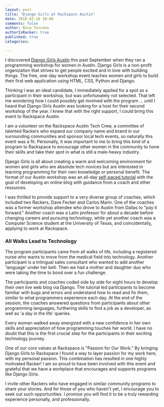 ```yaml
---
layout: post
title: "Django Girls at Rackspace Austin"
date: 2016-02-18 10:00
comments: false
author: Nina Toscano
authorIsRacker: true
published: true
categories:

---
```

​​I discovered [Django Girls Austin](https://djangogirls.org/austin/) this past September when they ran a programming workshop for women in Austin. Django Girls is a non-profit organization that strives to get people excited and in love with building things. The free, one-day workshop event teaches women and girls to build their first web application using HTML, CSS, Python and Django. 

<!-- more -->

Thinking I was an ideal candidate, I immediately applied for a spot as a participant in their workshop, but was unfortunately not selected. That left me wondering how I could possibly get involved with the program ... until I heard that Django Girls Austin was looking for a host for their second workshop of the year.  I knew that with the right support, I could bring this event to Rackspace Austin.

I am a volunteer on the Rackspace Austin Tech Crew, a committee of talented Rackers who expand our company name and brand in our surrounding communities and sponsor local tech events, so naturally this event was a fit. Personally, it was important to me to bring this kind of a program to Rackspace to encourage other women in the community to hone their skills and take their spot in what is still a male-heavy industry.

Django Girls is all about creating a warm and welcoming environment for women and girls who are absolute tech novices but are interested in learning programming for their own knowledge or personal benefit. The format of our Austin workshop was an all-day [self-paced tutorial](http://tutorial.djangogirls.org/en/) with the goal of developing an online blog with guidance from a coach and other resources.

I was thrilled to provide support to a very diverse group of coaches, which included two Rackers, Dave Fecker and Carlos Marin. One of the coaches was a former workshop attendee who drove to Austin from Dallas to "pay it forward." Another coach was a Latin professor for about a decade before changing careers and pursuing technology, while yet another coach was a Computer Science student at the University of Texas, and coincidentally, applying to work at Rackspace. 

### All Walks Lead to Technology

The program participants came from all walks of life, including a registered nurse who wants to move from the medical field into technology. Another participant is a trilingual sales consultant who wanted to add another 'language' under her belt. Then we had a mother and daughter duo who were taking the time to bond over a fun challenge.

The participants and coaches coded side by side for eight hours to develop their own live web blog via Django. The tutorial led participants to become familiar with bugs and errors and understand how to read and fix them, similar to what programmers experience each day. At the end of the session, the coaches answered questions from participants about other programming languages, furthering skills to find a job as a developer, as well as 'a day in the life' queries.

Every woman walked away energized with a new confidence in her own skills and appreciation of how programming touches her world. I have no doubt that this is the first crucial step for the participants in their exciting technology journey.

One of our core values at Rackspace is "Passion for Our Work." By bringing Django Girls to Rackspace I found a way to layer passion for my work here, with my personal passion. This combination has resulted in one highly motivated Racker! I am so proud to have been involved with this event and grateful that we have a workplace that encourages and supports programs like Django Girls.

I invite other Rackers who have engaged in similar community programs to share your stories. And for those of you who haven't yet, I encourage you to seek out such opportunities. I promise you will find it to be a truly rewarding experience personally, and professionally.   ​
